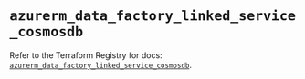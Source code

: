 # `azurerm_data_factory_linked_service_cosmosdb`

Refer to the Terraform Registry for docs: [`azurerm_data_factory_linked_service_cosmosdb`](https://registry.terraform.io/providers/hashicorp/azurerm/4.4.0/docs/resources/data_factory_linked_service_cosmosdb).

